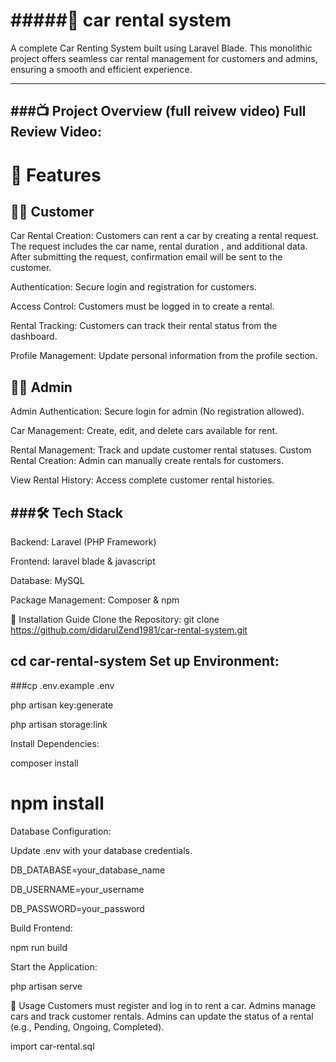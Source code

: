 #####🚗 car rental system
==============================
A complete Car Renting System built using Laravel Blade. This monolithic project offers seamless car rental management for customers and admins, ensuring a smooth and efficient experience.


------------------------------------------------------
###📺 Project Overview (full reivew video)
Full Review Video: 
---------------------------------------------------
📌 Features
===================
🧑‍💼 Customer
-------------
Car Rental Creation: Customers can rent a car by creating a rental request. The request includes the car name, rental duration , and additional data. After submitting the request, confirmation email will be sent to the customer.

Authentication: Secure login and registration for customers.

Access Control: Customers must be logged in to create a rental.

Rental Tracking: Customers can track their rental status from the dashboard.

Profile Management: Update personal information from the profile section.

👨‍💻 Admin
--------
Admin Authentication: Secure login for admin (No registration allowed).

Car Management: Create, edit, and delete cars available for rent.

Rental Management: Track and update customer rental statuses.
Custom Rental Creation: Admin can manually create rentals for customers.

View Rental History: Access complete customer rental histories.


###🛠️ Tech Stack
-------------
Backend: Laravel (PHP Framework)

Frontend: laravel blade & javascript

Database: MySQL

Package Management: Composer & npm

🚀 Installation Guide
Clone the Repository:
git clone https://github.com/didarulZend1981/car-rental-system.git


cd car-rental-system
Set up Environment:
--------------------
###cp .env.example .env

php artisan key:generate

php artisan storage:link

Install Dependencies:

composer install

npm install
==============
Database Configuration:

Update .env with your database credentials.

DB_DATABASE=your_database_name

DB_USERNAME=your_username

DB_PASSWORD=your_password

Build Frontend:

npm run build

Start the Application:

php artisan serve

📄 Usage
Customers must register and log in to rent a car.
Admins manage cars and track customer rentals.
Admins can update the status of a rental (e.g., Pending, Ongoing, Completed).

import car-rental.sql 

